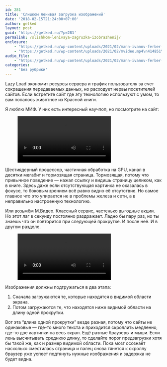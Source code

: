 ```yaml
---
id: 281
title: 'Слишком ленивая загрузка изображений'
date: '2018-02-15T21:24:00+07:00'
author: getked
layout: post
guid: 'https://getked.ru/?p=281'
permalink: /slishkom-lenivaya-zagruzka-izobrazhenij/
enclosure:
    - "https://getked.ru/wp-content/uploads/2021/02/mann-ivanov-ferber-1.mp4\n1223175\nvideo/mp4\n"
    - "https://getked.ru/wp-content/uploads/2021/02/mvideo.mp4\n414851\nvideo/mp4\n"
audio_file:
    - "https://getked.ru/wp-content/uploads/2021/02/mann-ivanov-ferber-1.mp4\n1223175\nvideo/mp4\n"
categories:
    - 'Без рубрики'
---
```


Lazy Load экономит ресурсы сервера и трафик пользователя за счет сокращения передаваемых данных, но расходует нервы посетителей сайтов. Если встретите сайт где эту технологию используют с умом, то вам попалось животное из Красной книги.

Я люблю МИФ. У них есть интересный научпоп, но посмотрите на сайт:

<figure class="wp-block-video"><video controls="" src="https://getked.ru/wp-content/uploads/2021/02/mann-ivanov-ferber-1.mp4"></video></figure>Шестиядерный процессор, частичная обработка на GPU, канал в десятки мегабит и тормозящая страница. Тормозящая, потому что привычное поведение — нажал ссылку и видишь страницу целиком, как в книге. Здесь даже если отсутствующая картинка не оказалась в фокусе, то боковым зрением всё равно видно её отсутствие. Но самое главное что это упирается не в проблемы железа и сети, а в неправильно настроенную технологию.

Или возьмём М.Видео. Классный сервис, частенько выгодные акции. Но этот лаг в секунду постоянно раздражает. Ладно бы пару раз, но ты знаешь что он повторится при следующей прокрутке. И после неё. И в другом разделе.

<figure class="wp-block-video"><video controls="" src="https://getked.ru/wp-content/uploads/2021/02/mvideo.mp4"></video></figure>Изображения должны подгружаться в два этапа:

1. Сначала загружаются те, которые находятся в видимой области экрана.
2. Потом загружаются те, что находятся ниже видимой области на длину одной прокрутки.

Вот эта “длина одной прокрутки” везде разная, потому что сайты не одинаковые — где-то много текста и приходится скроллить медленно, где-то две картинки на весь экран. Ещё разные браузеры и мыши. Если лень высчитывать среднюю длину, то сделайте порог предзагрузки хотя бы такой же, как и размер видимой области. Пока мозг осознаёт насколько сместилась страница и палец снова тянется к скроллу браузер уже успеет подтянуть нужные изображения и задержка не будет видна.